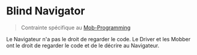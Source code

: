 # Blind Navigator

> Contrainte spécifique au [Mob-Programming](index.md)

Le Navigateur n'a pas le droit de regarder le code.
Le Driver et les Mobber ont le droit de regarder le code et de le décrire au Navigateur.